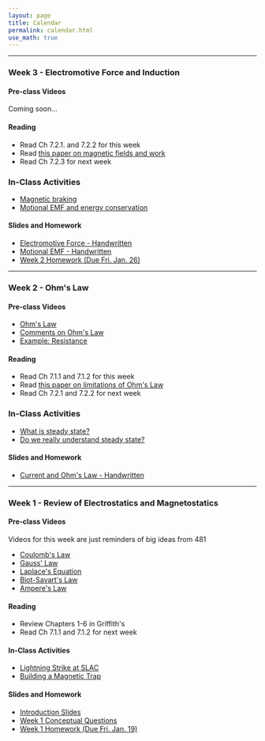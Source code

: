 ```yaml
---
layout: page
title: Calendar
permalink: calendar.html
use_math: true
---
```


---

### Week 3 - Electromotive Force and Induction

#### Pre-class Videos

Coming soon...

#### Reading

* Read Ch 7.2.1. and 7.2.2 for this week
* Read [this paper on magnetic fields and work](./papers/1974_Mosca_Bfield_work.pdf)
* Read Ch 7.2.3 for next week

### In-Class Activities

* [Magnetic braking](./in-class/03-magneticbrake.html)
* [Motional EMF and energy conservation](./in-class/03-motional_emf.html)

#### Slides and Homework

* [Electromotive Force - Handwritten](./handwritten-notes/02-EMF.pdf)
* [Motional EMF - Handwritten](./handwritten-notes/03-Motional_EMF.pdf)
* [Week 2 Homework (Due Fri. Jan. 26)](./assignments/homework2.html)


---

### Week 2 - Ohm's Law

#### Pre-class Videos

* [Ohm's Law](https://youtu.be/nu23mVB_sxQ)
* [Comments on Ohm's Law](https://youtu.be/o4HUnXIed2c)
* [Example: Resistance](https://youtu.be/xpQFCJzwpRE)

#### Reading

* Read Ch 7.1.1 and 7.1.2 for this week
* Read [this paper on limitations of Ohm's Law](./papers/2009_Madsen_OhmLimitations.pdf)
* Read Ch 7.2.1 and 7.2.2 for next week

### In-Class Activities
* [What is steady state?](./in-class/02-steadystate.html)
* [Do we really understand steady state?](./in-class/02-steadystatespherical.html)

#### Slides and Homework

* [Current and Ohm's Law - Handwritten](./handwritten-notes/01-Current_and_Ohms_Law.pdf)

---

### Week 1 - Review of Electrostatics and Magnetostatics

#### Pre-class Videos

Videos for this week are just reminders of big ideas from 481

* [Coulomb's Law](https://youtu.be/_tlTbcFY9p8)
* [Gauss' Law](https://youtu.be/ZtFrjBRFEzU)
* [Laplace's Equation](https://youtu.be/0o8hMuTllwk)
* [Biot-Savart's Law](https://youtu.be/FPw-mqR1oIk)
* [Ampere's Law](https://youtu.be/M72S8MgY5qk)

#### Reading

* Review Chapters 1-6 in Griffith's
* Read Ch 7.1.1 and 7.1.2 for next week

#### In-Class Activities

* [Lightning Strike at SLAC](./in-class/01-lightningstrike.html)
* [Building a Magnetic Trap](./in-class/01-magnetictrap.html)

#### Slides and Homework
* [Introduction Slides](./notes/intro-slides.html)
* [Week 1 Conceptual Questions](./notes/week1-slides.html)
* [Week 1 Homework (Due Fri. Jan. 19)](./assignments/homework1.html)
